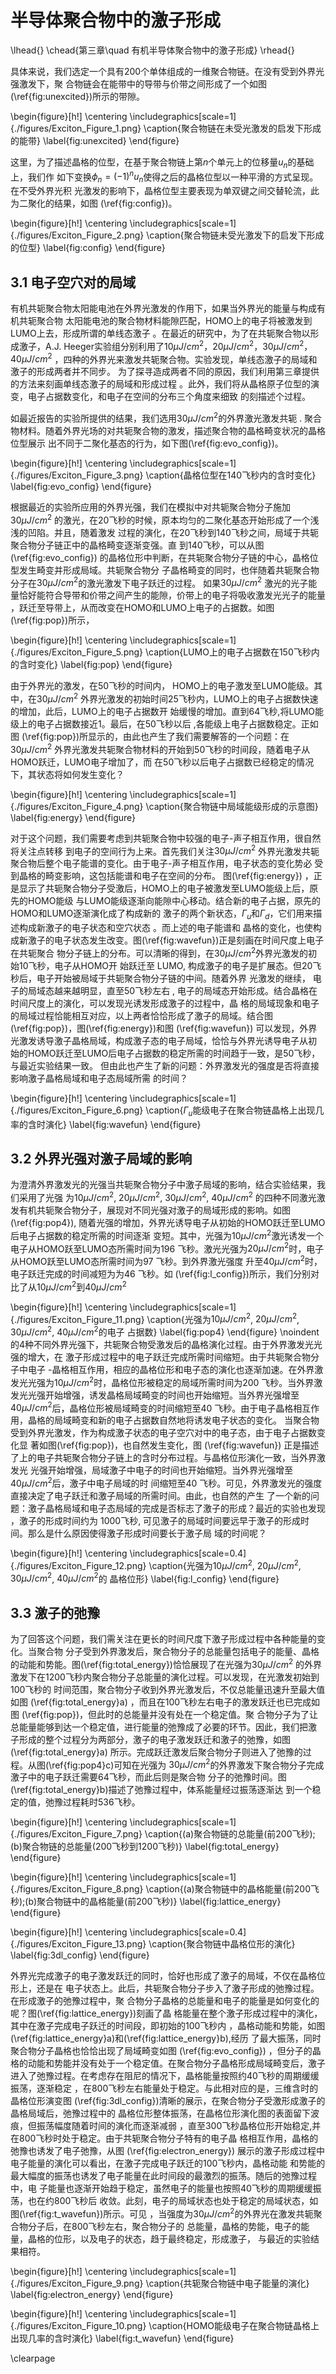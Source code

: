 <!--\setcounter{figure}{0}-->

# 半导体聚合物中的激子形成
\lhead{}
\chead{第三章\quad 有机半导体聚合物中的激子形成}
\rhead{}

具体来说，我们选定一个具有200个单体组成的一维聚合物链。在没有受到外界光强激发下，聚
合物链会在能带中的导带与价带之间形成了一个如图(\ref{fig:unexcited})所示的带隙。

<!--
figure 能谱
-->
\begin{figure}[h!] 
	\centering
	\includegraphics[scale=1]{./figures/Exciton_Figure_1.png}
	\caption{聚合物链在未受光激发的启发下形成的能带}
	\label{fig:unexcited}
\end{figure}

这里，为了描述晶格的位型，在基于聚合物链上第$n$个单元上的位移量$u_n$的基础上，我们作
如下变换$\phi_n = (-1)^n u_n$使得之后的晶格位型以一种平滑的方式呈现。在不受外界光积
光激发的影响下，晶格位型主要表现为单双键之间交替轮流，此为二聚化的结果，如图
(\ref{fig:config})。

<!--
figure 位型
-->
\begin{figure}[h!] 
	\centering
	\includegraphics[scale=1]{./figures/Exciton_Figure_2.png}
	\caption{聚合物链未受光激发下的启发下形成的位型}
	\label{fig:config}
\end{figure}

## 3.1 电子空穴对的局域

有机共轭聚合物太阳能电池在外界光激发的作用下，如果当外界光的能量与构成有机共轭聚合物
太阳能电池的聚合物材料能隙匹配，HOMO上的电子将被激发到LUMO上去，形成所谓的单线态激子
。在最近的研究中，为了在共轭聚合物以形成激子，A.J. Heeger实验组分别利用了$10\mu
J/cm^2$，$20\mu J/cm^2$，$30\mu J/cm^2$，$40\mu
J/cm^2$
，四种的外界光来激发共轭聚合物。实验发现，单线态激子的局域和激子的形成两者并不同步。
为了探寻造成两者不同的原因，我们利用第三章提供的方法来刻画单线态激子的局域和形成过程
。此外，我们将从晶格原子位型的演变，电子占据数变化，和电子在空间的分布三个角度来细致
的刻描述个过程。

如最近报告的实验所提供的结果，我们选用$30\mu J/cm^2$的外界激光激发共轭
.
聚合物材料。随着外界光场的对共轭聚合物的激发，描述聚合物的晶格畸变状况的晶格位型展示
出不同于二聚化基态的行为，如下图(\ref{fig:evo_config})。

<!--
figure 晶格位型的含时变化
-->
\begin{figure}[h!] 
	\centering
	\includegraphics[scale=1]{./figures/Exciton_Figure_3.png}
	\caption{晶格位型在140飞秒内的含时变化}
	\label{fig:evo_config}
\end{figure}

根据最近的实验所应用的外界光强，我们在模拟中对共轭聚合物分子施加$30\mu
J/cm^2$
的激光，在20飞秒的时候，原本均匀的二聚化基态开始形成了一个浅浅的凹陷。并且，随着激发
过程的演化，在20飞秒到140飞秒之间，局域于共轭聚合物分子链正中的晶格畸变逐渐变强。直
到140飞秒，可以从图
(\ref{fig:evo_config})
的晶格位形中判断，在共轭聚合物分子链的中心，晶格位型发生畸变并形成局域。共轭聚合物分
子晶格畸变的同时，也伴随着共轭聚合物分子在$30\mu J/cm^2$的激光激发下电子跃迁的过程。
如果$30\mu
J/cm^2$
激光的光子能量恰好能符合导带和价带之间产生的能隙，价带上的电子将吸收激发光光子的能量
，跃迁至导带上，从而改变在HOMO和LUMO上电子的占据数。如图(\ref{fig:pop})所示，

<!--
figure 电子占据数的变化
-->
\begin{figure}[h!] 
	\centering
	\includegraphics[scale=1]{./figures/Exciton_Figure_5.png}
	\caption{LUMO上的电子占据数在150飞秒内的含时变化}
	\label{fig:pop}
\end{figure}

由于外界光的激发，在50飞秒的时间内， HOMO上的电子激发至LUMO能级。其中，在$30\mu
J/cm^2$
外界光激发的初始时间25飞秒内，LUMO上的电子占据数快速的增加，此后，LUMO上的电子占据数开
始缓慢的增加。直到64飞秒,将LUMO能级上的电子占据数接近1。最后，在50飞秒以后
,各能级上电子占据数稳定。正如图
(\ref{fig:pop})所显示的，由此也产生了我们需要解答的一个问题：在$30\mu
J/cm^2$
外界光激发共轭聚合物材料的开始到50飞秒的时间段，随着电子从HOMO跃迁，LUMO电子增加了，而
在50飞秒以后电子占据数已经稳定的情况下，其状态将如何发生变化？

<!--
figure 能带的变化
-->
\begin{figure}[h!] 
	\centering
	\includegraphics[scale=1]{./figures/Exciton_Figure_4.png}
	\caption{聚合物链中局域能级形成的示意图}
	\label{fig:energy}
\end{figure}

对于这个问题，我们需要考虑到共轭聚合物中较强的电子-声子相互作用，很自然将关注点转移
到电子的空间行为上来。首先我们关注$30\mu
J/cm^2$
外界光激发共轭聚合物后整个电子能谱的变化。由于电子-声子相互作用，电子状态的变化势必
受到晶格的畸变影响，这包括能谱和电子在空间的分布。
图(\ref{fig:energy})
，正是显示了共轭聚合物分子受激后，HOMO上的电子被激发至LUMO能级上后，原先的HOMO能级
与LUMO能级逐渐向能隙中心移动。结合新的电子占据，原先的HOMO和LUMO逐渐演化成了构成新的
激子的两个新状态，$\Gamma_u$和$\Gamma_d$，它们用来描述构成新激子的电子状态和空穴状态
。而上述的电子能谱和
晶格的变化，也使构成新激子的电子状态发生改变。图(\ref{fig:wavefun})正是刻画在时间尺度上电子在共轭聚合
物分子链上的分布。可以清晰的得到，在$30\mu J/cm^2$外界光激发的初始10飞秒，电子从HOMO开
始跃迁至
LUMO,
构成激子的电子是扩展态。但20飞秒后，电子开始被局域于共轭聚合物分子链的中间。随着外界
光激发的继续，
电子的局域态越来越明显，直至50飞秒左右
,
电子的局域态开始形成。结合晶格在时间尺度上的演化，可以发现光诱发形成激子的过程中，晶
格的局域现象和电子的局域过程恰能相互对应，以上两者恰恰形成了激子的局域。结合图
(\ref{fig:pop})，图(\ref{fig:energy})和图
(\ref{fig:wavefun})
可以发现，外界光激发诱导激子晶格局域，构成激子态的电子局域，恰恰与外界光诱导电子从初
始的HOMO跃迁至LUMO后电子占据数的稳定所需的时间趋于一致，是50飞秒，与最近实验结果一致。
但由此也产生了新的问题：外界激发光的强度是否将直接影响激子晶格局域和电子态局域所需
的时间？

<!--
figure 电子波函数
-->
\begin{figure}[h!] 
	\centering
	\includegraphics[scale=1]{./figures/Exciton_Figure_6.png}
	\caption{$\Gamma_u$能级电子在聚合物链晶格上出现几率的含时演化}
	\label{fig:wavefun}
\end{figure}

## 3.2 外界光强对激子局域的影响
为澄清外界激发光的光强当共轭聚合物分子中激子局域的影响，结合实验结果，我们采用了光强
为$10\mu J/cm^2$, $20\mu J/cm^2$, $30\mu J/cm^2$, $40\mu
J/cm^2$
的四种不同激光激发有机共轭聚合物分子，展现对不同光强对激子的局域形成的影响。如图
(\ref{fig:pop4}),
随着光强的增加，外界光诱导电子从初始的HOMO跃迁至LUMO后电子占据数的稳定所需的时间逐渐
变短。其中，光强为$10\mu J/cm^2$激光诱发一个电子从HOMO跃至LUMO态所需时间为196
飞秒。激光光强为$20\mu J/cm^2$时，电子从HOMO跃至LUMO态所需时间为97 飞秒。到外界激光强度
升至$40\mu J/cm^2$时，电子跃迁完成的时间减短为为46 飞秒。如
(\ref{fig:l_config})所示，我们分别对比了从$10\mu J/cm^2$到$40\mu
J/cm^2$
<!--
figure 不同光强的占据数
-->
\begin{figure}[h!] 
	\centering
	\includegraphics[scale=1]{./figures/Exciton_Figure_11.png}
	\caption{光强为$10\mu J/cm^2$, $20\mu J/cm^2$, $30\mu J/cm^2$, $40\mu J/cm^2$的电子
	占据数}
	\label{fig:pop4}
\end{figure}
\noindent
的4种不同外界光强下，共轭聚合物受激发后的晶格演化过程。由于外界激发光光强的增大，在
激子形成过程中的电子跃迁完成所需时间缩短。由于共轭聚合物分子中电子
-晶格相互作用，相应的晶格位形和电子态的演化也逐渐加速。在外界激发光光强为$10\mu
J/cm^2$时，晶格位形被稳定的局域所需时间为200
飞秒。当外界激发光光强开始增强，诱发晶格局域畸变的时间也开始缩短。当外界光强增至
$40\mu J/cm^2$后，晶格位形被局域畸变的时间缩短至40
飞秒。由于电子晶格相互作用，晶格的局域畸变和新的电子占据数自然地将诱发电子状态的变化。
当聚合物受到外界光激发，作为构成激子状态的电子空穴对中的电子态，由于电子占据数变化显
著如图(\ref{fig:pop})，也自然发生变化，图
(\ref{fig:wavefun})
正是描述了上的电子共轭聚合物分子链上的含时分布过程。与晶格位形演化一致，当外界激发光
光强开始增强，局域激子中电子的时间也开始缩短。当外界光强增至$40\mu J/cm^2$后，激子中电子局域的时
间缩短至40
飞秒。可见，外界激发光的强度直接决定了电子跃迁和激子局域的所需时间。由此，也自然的产生
了一个新的问题：激子晶格局域和电子态局域的完成是否标志了激子的形成？最近的实验也发现
，激子的形成时间约为
1000飞秒,
可见激子的局域时间要远早于激子的形成时间。那么是什么原因使得激子形成时间要长于激子局
域的时间呢？

<!--
figure 不同光强的晶格的演化
-->
\begin{figure}[h!] 
	\centering
	\includegraphics[scale=0.4]{./figures/Exciton_Figure_12.png}
	\caption{光强为$10\mu J/cm^2$, $20\mu J/cm^2$, $30\mu J/cm^2$, $40\mu J/cm^2$的
	晶格位形}
	\label{fig:l_config}
\end{figure}

## 3.3 激子的弛豫

为了回答这个问题，我们需关注在更长的时间尺度下激子形成过程中各种能量的变化。当聚合物
分子受到外界激发后，聚合物分子的总能量包括电子的能量、晶格的动能和势能。图(\ref{fig:total_energy})恰恰展现了在光强为$30\mu J/cm^2$
的外界激发下在1200飞秒内聚合物分子总能量的演化过程。可以发现，在光激发初始到100飞秒的
时间范围，聚合物分子收到外界光激发后，不仅总能量迅速升至最大值如图
(\ref{fig:total_energy}a)
，而且在100飞秒左右电子的激发跃迁也已完成如图
(\ref{fig:pop})，但此时的总能量并没有处在一个稳定值。聚
合物分子为了让总能量能够到达一个稳定值，进行能量的弛豫成了必要的环节。因此，我们把激
子形成的整个过程分为两部分，激子的电子激发跃迁和激子的弛豫，如图
(\ref{fig:total_energy}a)
所示。完成跃迁激发后聚合物分子则进入了弛豫的过程。从图(\ref{fig:pop4}c)可知在光强为
$30\mu J/cm^2$的外界激发下聚合物分子完成激子中的电子跃迁需要64飞秒，而此后则是聚合物
分子的弛豫时间。图(\ref{fig:total_energy}b)描述了弛豫过程中，体系能量经过振荡逐渐达
到一个稳定的值，弛豫过程耗时536飞秒。

<!--
figure 能量总
-->
\begin{figure}[h!] 
	\centering
	\includegraphics[scale=1]{./figures/Exciton_Figure_7.png}
	\caption{(a)聚合物链的总能量(前200飞秒);(b)聚合物链的总能量(200飞秒到1200飞秒)}
	\label{fig:total_energy}
\end{figure}

<!--
figure 晶格能量
-->
\begin{figure}[h!] 
	\centering
	\includegraphics[scale=1]{./figures/Exciton_Figure_8.png}
	\caption{(a)聚合物链中的晶格能量(前200飞秒);(b)聚合物链中的晶格能量(前200飞秒)}
	\label{fig:lattice_energy}
\end{figure}

\begin{figure}[h!] 
	\centering
	\includegraphics[scale=0.4]{./figures/Exciton_Figure_13.png}
	\caption{聚合物链中晶格位形的演化}
	\label{fig:3dl_config}
\end{figure}

外界光完成激子的电子激发跃迁的同时，恰好也形成了激子的局域，不仅在晶格位形上，还是在
电子状态上。此后，共轭聚合物分子步入了激子形成的弛豫过程。在形成激子的弛豫过程中，聚
合物分子晶格的总能量和电子的能量是如何变化的呢？图(\ref{fig:lattice_energy})刻画了晶
格能量在整个激子形成过程中的演化，其中在激子完成电子跃迁的时间段，即初始的100飞秒内
，晶格动能和势能，如图(\ref{fig:lattice_energy}a)和(\ref{fig:lattice_energy}b),经历
了最大振荡，同时聚合物分子晶格也恰恰出现了局域畸变如图
(\ref{fig:evo_config})
，但分子的晶格的动能和势能并没有处于一个稳定值。在聚合物分子晶格形成局域畸变后，激子
进入了弛豫过程。在考虑存在阻尼的情况下，晶格能量按照约40飞秒的周期缓缓振荡，逐渐稳定
，在800飞秒左右能量处于稳定。与此相对应的是，三维含时的晶格位形演变图
(\ref{fig:3dl_config})清晰的展示，在聚合物分子受激形成激子的晶格局域后，弛豫过程中的
晶格位形整体振荡，在晶格位形演化图的表面留下波痕，但振荡幅度随着时间的演化而逐渐减弱
，直至300飞秒晶格位形开始稳定,并在800飞秒时处于稳定。由于共轭聚合物分子特有的电子晶
格相互作用，晶格的弛豫也诱发了电子弛豫，从图
(\ref{fig:electron_energy})
展示的激子形成过程中电子能量的演化可以看出，在激子完成电子跃迁的100飞秒内，晶格动能
和势能的最大幅度的振荡也诱发了电子能量在此时间段的最激烈的振荡。随后的弛豫过程中，电
子能量也逐渐开始趋于稳定，虽然电子的能量也按照40飞秒的周期缓缓振荡，也在约800飞秒后
收敛。此刻，电子的局域状态也处于稳定的局域状态，如图(\ref{fig:t_wavefun})所示。可见
，当强度为$30\mu J/cm^2$的外界光在激发共轭聚合物分子后，在800飞秒左右，聚合物分子的
总能量，晶格的势能，电子的能量，晶格的位形，以及电子的状态，趋于最终稳定，形成激子，
与最近的实验结果相符。


<!--
figure 电子能量
-->
\begin{figure}[h!] 
	\centering
	\includegraphics[scale=1]{./figures/Exciton_Figure_9.png}
	\caption{共轭聚合物链中电子能量的演化}
	\label{fig:electron_energy}
\end{figure}

<!--
figure 含时电子波函数
-->
\begin{figure}[h!] 
	\centering
	\includegraphics[scale=1]{./figures/Exciton_Figure_10.png}
	\caption{HOMO能级电子在聚合物链晶格上出现几率的含时演化}
	\label{fig:t_wavefun}
\end{figure}



\clearpage
